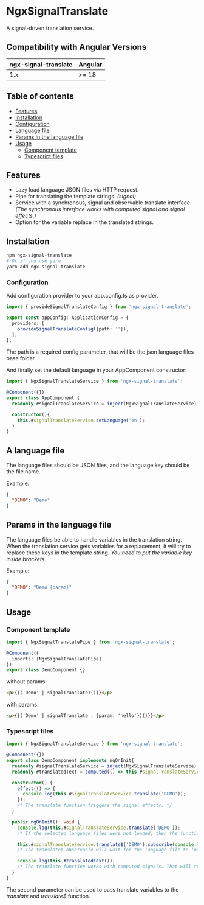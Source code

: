 # NgxSignalTranslate

A signal-driven translation service.

## Compatibility with Angular Versions

<table>
  <thead>
    <tr>
      <th>ngx-signal-translate</th>
      <th>Angular</th>
    </tr>
  </thead>
  <tbody>
    <tr>
      <td>
        1.x
      </td>
      <td>
        >= 18
      </td>
    </tr>
  </tbody>
</table>

## Table of contents

- [Features](#features)
- [Installation](#installation)
- [Configuration](#configuration)
- [Language file](#a-language-file)
- [Params in the language file](#params-in-the-language-file)
- [Usage](#usage)
  - [Component template](#component-template)
  - [Typescript files](#typescript-files)

## Features

* Lazy load language JSON files via HTTP request.
* Pipe for translating the template strings. _(signal)_
* Service with a synchronous, signal and observable translate interface. *(The synchronous interface works with computed signal and signal effects.)*
* Option for the variable replace in the translated strings.

## Installation

```bash
npm ngx-signal-translate
# Or if you use yarn
yarn add ngx-signal-translate
```

### Configuration

Add configuration provider to your app.config.ts as provider.

```ts
import { provideSignalTranslateConfig } from 'ngx-signal-translate';

export const appConfig: ApplicationConfig = {
  providers: [
    provideSignalTranslateConfig({path: ''}),
  ],
};
```

The path is a required config parameter, that will be the json language files base folder.

And finally set the default language in your AppComponent constructor:
```ts
import { NgxSignalTranslateService } from 'ngx-signal-translate';

@Component({})
export class AppComponent {
  readonly #signalTranslateService = inject(NgxSignalTranslateService);

  constructor(){
    this.#signalTranslateService.setLanguage('en');
  }
}
```

## A language file

The language files should be JSON files, and the language key should be the file name.

Example:
```json
{
  "DEMO": "Demo"
}
```


## Params in the language file

The language files be able to handle variables in the translation string. When the translation service gets variables for a replacement, it will try to replace these keys in the template string.
*You need to put the variable key inside brackets.*

Example:
```json
{
  "DEMO": "Demo {param}"
}
```

## Usage

### Component template

```ts
import { NgxSignalTranslatePipe } from 'ngx-signal-translate';

@Component({
  imports: [NgxSignalTranslatePipe]
})
export class DemoComponent {}
```

without params:

```html
<p>{{('Demo' | signalTranslate)()}}</p>
```

with params:

```html
<p>{{('Demo' | signalTranslate : {param: 'hello'})()}}</p>
```

### Typescript files

```ts
import { NgxSignalTranslateService } from 'ngx-signal-translate';

@Component({})
export class DemoComponent implements ngOnInit{
  readonly #signalTranslateService = inject(NgxSignalTranslateService);
  readonly #translatedText = computed(() => this.#signalTranslateService.translate('DEMO'));

  constructor() {
    effect(() => {
      console.log(this.#signalTranslateService.translate('DEMO'));
    });
    /* The translate function triggers the signal effects. */
  }

  public ngOnInit(): void {
    console.log(this.#signalTranslateService.translate('DEMO'));
    /* If the selected language files were not loaded, then the function will return with the translation key. */

    this.#signalTranslateService.translate$('DEMO').subscribe(console.log);
    /* The translate$ observable will wait for the language file to load. */

    console.log(this.#translatedText());
    /* The translate function works with computed signals. That will trigger the value refresh when the language resource / selected language changed. */
  }
}
```

The second parameter can be used to pass translate variables to the _translate_ and _translate$_ function.
